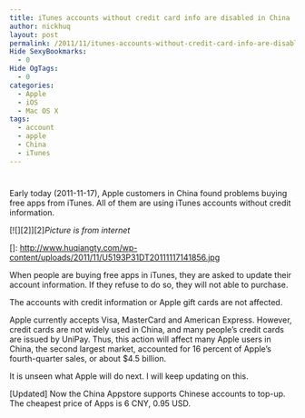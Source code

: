 ```yaml
---
title: iTunes accounts without credit card info are disabled in China
author: nickhuq
layout: post
permalink: /2011/11/itunes-accounts-without-credit-card-info-are-disabled-in-china.html
Hide SexyBookmarks:
  - 0
Hide OgTags:
  - 0
categories:
  - Apple
  - iOS
  - Mac OS X
tags:
  - account
  - apple
  - China
  - iTunes
---
```

# 

Early today (2011-11-17), Apple customers in China found problems buying free apps from iTunes. All of them are using iTunes accounts without credit information.

[![][2]][2]*Picture is from internet*

 []: http://www.huqiangty.com/wp-content/uploads/2011/11/U5193P31DT20111117141856.jpg

When people are buying free apps in iTunes, they are asked to update their account information. If they refuse to do so, they will not able to purchase.

The accounts with credit information or Apple gift cards are not affected.

Apple currently accepts Visa, MasterCard and American Express. However, credit cards are not widely used in China, and many people’s credit cards are issued by UniPay. Thus, this action will affect many Apple users in China, the second largest market, accounted for 16 percent of Apple’s fourth-quarter sales, or about $4.5 billion.

It is unseen what Apple will do next. I will keep updating on this.

[Updated] Now the China Appstore supports Chinese accounts to top-up. The cheapest price of Apps is 6 CNY, 0.95 USD.